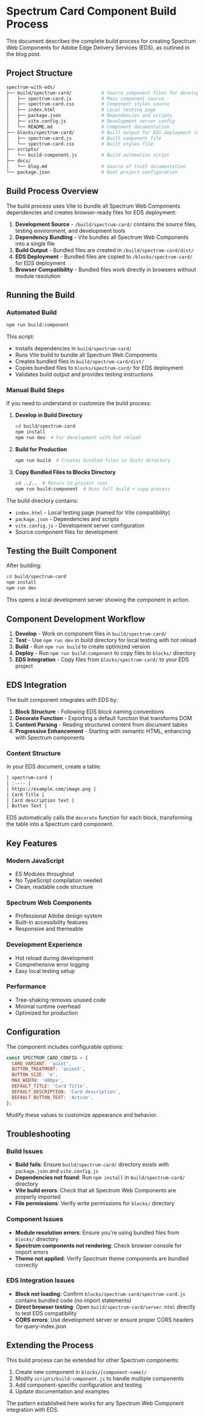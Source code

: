 # Spectrum Card Component Build Process

This document describes the complete build process for creating Spectrum Web Components for Adobe Edge Delivery Services (EDS), as outlined in the blog post.

## Project Structure

```bash
spectrum-with-eds/
├── build/spectrum-card/           # Source component files for development
│   ├── spectrum-card.js           # Main component source
│   ├── spectrum-card.css          # Component styles source
│   ├── index.html                 # Local testing page
│   ├── package.json               # Dependencies and scripts
│   ├── vite.config.js             # Development server config
│   └── README.md                  # Component documentation
├── blocks/spectrum-card/          # Built output for EDS deployment (ephemeral)
│   ├── spectrum-card.js           # Built component file
│   └── spectrum-card.css          # Built styles file
├── scripts/
│   └── build-component.js         # Build automation script
├── docs/
│   └── blog.md                    # Source of truth documentation
└── package.json                   # Root project configuration
```

## Build Process Overview

The build process uses Vite to bundle all Spectrum Web Components dependencies and creates browser-ready files for EDS deployment:

1. **Development Source** - `/build/spectrum-card/` contains the source files, testing environment, and development tools
2. **Dependency Bundling** - Vite bundles all Spectrum Web Components into a single file
3. **Build Output** - Bundled files are created in `/build/spectrum-card/dist/`
4. **EDS Deployment** - Bundled files are copied to `/blocks/spectrum-card/` for EDS deployment
5. **Browser Compatibility** - Bundled files work directly in browsers without module resolution

## Running the Build

### Automated Build

```bash
npm run build:component
```

This script:

- Installs dependencies in `build/spectrum-card/`
- Runs Vite build to bundle all Spectrum Web Components
- Creates bundled files in `build/spectrum-card/dist/`
- Copies bundled files to `blocks/spectrum-card/` for EDS deployment
- Validates build output and provides testing instructions

### Manual Build Steps

If you need to understand or customize the build process:

1. **Develop in Build Directory**

   ```bash
   cd build/spectrum-card
   npm install
   npm run dev  # For development with hot reload
   ```

2. **Build for Production**

   ```bash
   npm run build  # Creates bundled files in dist/ directory
   ```

3. **Copy Bundled Files to Blocks Directory**

   ```bash
   cd ../..  # Return to project root
   npm run build:component  # Runs full build + copy process
   ```

The build directory contains:

- `index.html` - Local testing page (named for Vite compatibility)
- `package.json` - Dependencies and scripts
- `vite.config.js` - Development server configuration
- Source component files for development

## Testing the Built Component

After building:

```bash
cd build/spectrum-card
npm install
npm run dev
```

This opens a local development server showing the component in action.

## Component Development Workflow

1. **Develop** - Work on component files in `build/spectrum-card/`
2. **Test** - Use `npm run dev` in build directory for local testing with hot reload
3. **Build** - Run `npm run build` to create optimized version
4. **Deploy** - Run `npm run build:component` to copy files to `blocks/` directory
5. **EDS Integration** - Copy files from `blocks/spectrum-card/` to your EDS project

## EDS Integration

The built component integrates with EDS by:

1. **Block Structure** - Following EDS block naming conventions
2. **Decorate Function** - Exporting a default function that transforms DOM
3. **Content Parsing** - Reading structured content from document tables
4. **Progressive Enhancement** - Starting with semantic HTML, enhancing with Spectrum components

### Content Structure

In your EDS document, create a table:

```bash
| spectrum-card |
| :---- |
| https://example.com/image.png |
| Card Title |
| Card description text |
| Button Text |
```

EDS automatically calls the `decorate` function for each block, transforming the table into a Spectrum card component.

## Key Features

### Modern JavaScript

- ES Modules throughout
- No TypeScript compilation needed
- Clean, readable code structure

### Spectrum Web Components

- Professional Adobe design system
- Built-in accessibility features
- Responsive and themeable

### Development Experience

- Hot reload during development
- Comprehensive error logging
- Easy local testing setup

### Performance

- Tree-shaking removes unused code
- Minimal runtime overhead
- Optimized for production

## Configuration

The component includes configurable options:

```javascript
const SPECTRUM_CARD_CONFIG = {
  CARD_VARIANT: 'quiet',
  BUTTON_TREATMENT: 'accent',
  BUTTON_SIZE: 'm',
  MAX_WIDTH: '400px',
  DEFAULT_TITLE: 'Card Title',
  DEFAULT_DESCRIPTION: 'Card description',
  DEFAULT_BUTTON_TEXT: 'Action',
};
```

Modify these values to customize appearance and behavior.

## Troubleshooting

### Build Issues

- **Build fails**: Ensure `build/spectrum-card/` directory exists with `package.json` and `vite.config.js`
- **Dependencies not found**: Run `npm install` in `build/spectrum-card/` directory
- **Vite build errors**: Check that all Spectrum Web Components are properly imported
- **File permissions**: Verify write permissions for `blocks/` directory

### Component Issues

- **Module resolution errors**: Ensure you're using bundled files from `blocks/` directory
- **Spectrum components not rendering**: Check browser console for import errors
- **Theme not applied**: Verify Spectrum theme components are bundled correctly

### EDS Integration Issues

- **Block not loading**: Confirm `blocks/spectrum-card/spectrum-card.js` contains bundled code (no import statements)
- **Direct browser testing**: Open `build/spectrum-card/server.html` directly to test EDS compatibility
- **CORS errors**: Use development server or ensure proper CORS headers for query-index.json

## Extending the Process

This build process can be extended for other Spectrum components:

1. Create new component in `blocks/[component-name]/`
2. Modify `scripts/build-component.js` to handle multiple components
3. Add component-specific configuration and testing
4. Update documentation and examples

The pattern established here works for any Spectrum Web Component integration with EDS.
